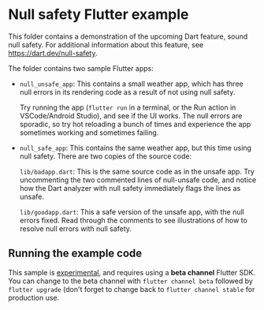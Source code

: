 # Null safety Flutter example

This folder contains a demonstration of the upcoming Dart feature, sound null
safety. For additional information about this feature, see
https://dart.dev/null-safety.

The folder contains two sample Flutter apps:

  * `null_unsafe_app`: This contains a small weather app, which has three null
    errors in its rendering code as a result of not using null safety.
    
    Try running the app (`flutter run` in a terminal, or the Run action in
    VSCode/Android Studio), and see if the UI works. The null errors are
    sporadic, so try hot reloading a bunch of times and experience the app
    sometimes working and sometimes failing.

  * `null_safe_app`: This contains the same weather app, but this time using
    null safety. There are two copies of the source code:

    `lib/badapp.dart`: This is the same source code as in the unsafe app. Try
    uncommenting the two commented lines of null-unsafe code, and notice how the
    Dart analyzer with null safety immediately flags the lines as unsafe.

    `lib/goodapp.dart`: This a safe version of the unsafe app, with the null
    errors fixed. Read through the comments to see illustrations of how to resolve
    null errors with null safety.

## Running the example code

This sample is
[experimental](https://github.com/flutter/samples/tree/master/experimental), and
requires using a **beta channel** Flutter SDK. You can change to the beta
channel with `flutter channel beta` followed by `flutter upgrade` (don't forget
to change back to `flutter channel stable` for production use.
